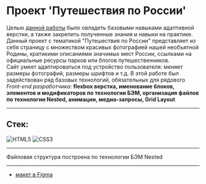 # Проект 'Путешествия по России'

Целью [данной работы]() было овладеть базовыми навыками адаптивной верстки, а также закрепить полученные знания и навыки на практике.  
Данный проект с тематикой "Путешествия по России" представляет из себя страницу с множеством красивых фотографией нашей необъятной Родины, кратикими описаниями значимых мест России, ссылками на официальные ресурсы парков или блогов путешественников.  
Сайт умеет адаптироваться под устройство пользователя: меняет размеры фотографий, размеры шрифтов и т.д.
В этой работе был задействован ряд базовых технологий, обязательных для рядового *Front-end разработчика*: **flexbox верстка, именование блоков, элементов и модификаторов по технологии БЭМ, организация файлов по технологии Nested, анимации, медиа-запросы, Grid Layout**

---

## Стек:

![HTML5](https://img.shields.io/badge/-HTML5-141130?style=for-the-badge&logo=HTML5&logoColor=FF0000 )
![CSS3](https://img.shields.io/badge/-CSS3-141130?style=for-the-badge&logo=CSS3&logoColor=009900 )

---

Файловая структура построена по технологии БЭМ Nested

---

* [макет в Figma](https://www.figma.com/file/5S2WSbEFL6awjVWJ0NWL8Q/Sprint-3_-Russia-_-desktop-%2B-mobile?node-id=28503%3A0)
